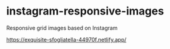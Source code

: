 # instagram-responsive-images

Responsive grid images based on Instagram

https://exquisite-sfogliatella-44970f.netlify.app/
